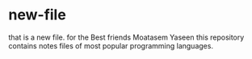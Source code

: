 # new-file
that is a new file.
for the Best friends
Moatasem
Yaseen
this repository contains notes files of most popular programming languages.